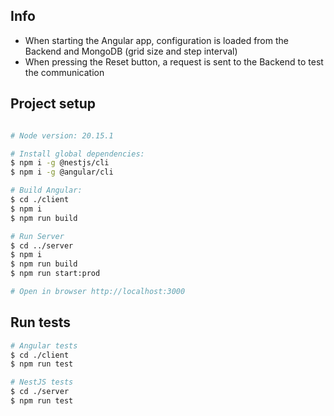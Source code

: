 ## Info
- When starting the Angular app, configuration is loaded from the Backend and MongoDB (grid size and step interval)
- When pressing the Reset button, a request is sent to the Backend to test the communication

## Project setup

```bash

# Node version: 20.15.1

# Install global dependencies:
$ npm i -g @nestjs/cli
$ npm i -g @angular/cli

```

```bash
# Build Angular:
$ cd ./client
$ npm i
$ npm run build

# Run Server
$ cd ../server
$ npm i
$ npm run build
$ npm run start:prod

# Open in browser http://localhost:3000

```

## Run tests

```bash
# Angular tests
$ cd ./client
$ npm run test

# NestJS tests
$ cd ./server
$ npm run test

```


